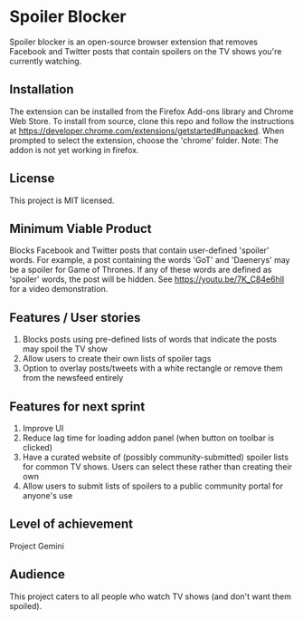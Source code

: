 # Spoiler Blocker
Spoiler blocker is an open-source browser extension that removes Facebook and Twitter posts that contain spoilers on the TV shows you're currently watching.

## Installation
The extension can be installed from the Firefox Add-ons library and Chrome Web Store.
To install from source, clone this repo and follow the instructions at  https://developer.chrome.com/extensions/getstarted#unpacked. When prompted to select the extension, choose the 'chrome' folder.
Note: The addon is not yet working in firefox.

## License
This project is MIT licensed.

## Minimum Viable Product
Blocks Facebook and Twitter posts that contain user-defined 'spoiler' words. For example, a post containing the words 'GoT' and 'Daenerys' may be a spoiler for Game of Thrones. If any of these words are defined as 'spoiler' words, the post will be hidden. See https://youtu.be/7K_C84e6hlI for a video demonstration.

## Features / User stories
<ol>
  <li>
    Blocks posts using pre-defined lists of words that indicate the posts may spoil the TV show
  </li>
  <li>
    Allow users to create their own lists of spoiler tags
  </li>
  <li>
    Option to overlay posts/tweets with a white rectangle or remove them from the newsfeed entirely
  </li>
</ol>

## Features for next sprint
<ol>
  <li>
    Improve UI
  </li>
  <li>
    Reduce lag time for loading addon panel (when button on toolbar is clicked)
  </li>
  <li>
    Have a curated website of (possibly community-submitted) spoiler lists for common TV shows. Users can select these rather than creating their own
  </li>
  <li>
    Allow users to submit lists of spoilers to a public community portal for anyone's use
  </li>
</ol>

## Level of achievement
Project Gemini

## Audience
This project caters to all people who watch TV shows (and don't want them spoiled).
